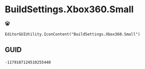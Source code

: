 # BuildSettings.Xbox360.Small
![](/img/BuildSettings.Xbox360.Small.png)

``` CSharp
EditorGUIUtility.IconContent("BuildSettings.Xbox360.Small")
```
## GUID
```
-1179187124510255440
```
